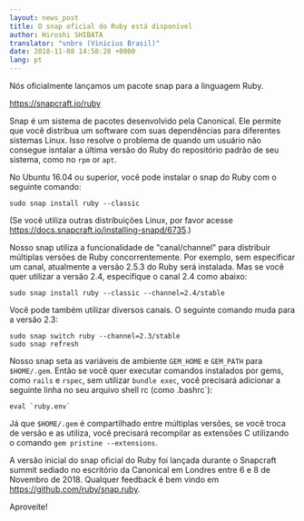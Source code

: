 ```yaml
---
layout: news_post
title: O snap oficial do Ruby está disponível
author: Hiroshi SHIBATA
translator: "vnbrs (Vinicius Brasil)"
date: 2018-11-08 14:58:28 +0000
lang: pt
---
```


Nós oficialmente lançamos um pacote snap para a linguagem Ruby.

<https://snapcraft.io/ruby>

Snap é um sistema de pacotes desenvolvido pela Canonical. Ele permite que você
distribua um software com suas dependências para diferentes sistemas Linux.
Isso resolve o problema de quando um usuário não consegue isntalar a última
versão do Ruby do repositório padrão de seu sistema, como no  `rpm` or `apt`.

No Ubuntu 16.04 ou superior, você pode instalar o snap do Ruby com o seguinte
comando:

```
sudo snap install ruby --classic
```

(Se você utiliza outras distribuições Linux, por favor acesse
<https://docs.snapcraft.io/installing-snapd/6735>.)

Nosso snap utiliza a funcionalidade de "canal/channel" para distribuir
múltiplas versões de Ruby concorrentemente. Por exemplo, sem especificar
um canal, atualmente a versão 2.5.3 do Ruby será instalada. Mas se você
quer utilizar a versão 2.4, especifique o canal 2.4 como abaixo:

```
sudo snap install ruby --classic --channel=2.4/stable
```

Você pode também utilizar diversos canais. O seguinte comando muda para a versão 2.3:

```
sudo snap switch ruby --channel=2.3/stable
sudo snap refresh
```

Nosso snap seta as variáveis de ambiente `GEM_HOME` e `GEM_PATH`
para `$HOME/.gem`.
Então se você quer executar comandos instalados por gems, como `rails` e
`rspec`, sem utilizar `bundle exec`, você precisará adicionar a seguinte
linha no seu arquivo shell rc (como .bashrc`):

```
eval `ruby.env`
```

Já que `$HOME/.gem` é compartilhado entre múltiplas versões, se você
troca de versão e as utiliza, você precisará recompilar as extensões C
utilizando o comando `gem pristine --extensions`.

A versão inicial do snap oficial do Ruby foi lançada durante o Snapcraft
summit sediado no escritório da Canonical em Londres entre 6 e 8 de Novembro
de 2018.
Qualquer feedback é bem vindo em <https://github.com/ruby/snap.ruby>.

Aproveite!
